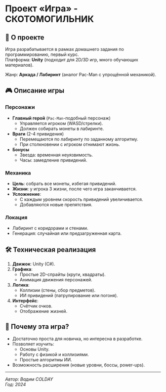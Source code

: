 # Проект «Игра» - СКОТОМОГИЛЬНИК

## 📌 О проекте
Игра разрабатывается в рамках домашнего задания по программированию, первый курс.  
Платформа: **Unity** (подходит для 2D/3D игр, много обучающих материалов).  

Жанр: **Аркада / Лабиринт** (аналог Pac-Man с упрощённой механикой).  

## 🎮 Описание игры
### Персонажи
- **Главный герой** (`Pac-Man`-подобный персонаж)  
  - Управляется игроком (WASD/стрелки).  
  - Должен собирать монеты в лабиринте.  
- **Враги** (2-4 привидения)  
  - Перемещаются по лабиринту по заданному алгоритму.  
  - При столкновении с игроком отнимают жизнь.  
- **Бонусы**  
  - Звезда: временная неуязвимость.  
  - Часы: замедление привидений.  

### Механика
- **Цель**: собрать все монеты, избегая привидений.  
- **Жизни**: у игрока 3 жизни, после чего игра заканчивается.  
- **Усложнение**:  
  - С каждым уровнем скорость привидений увеличивается.  
  - Добавляются новые препятствия.  

### Локация
- Лабиринт с коридорами и стенами.  
- Генерация: случайная или предзагруженная карта.  

## 🛠 Техническая реализация
1. **Движок**: Unity (C#).  
2. **Графика**:  
   - Простые 2D-спрайты (круги, квадраты).  
   - Анимация движения персонажей.  
3. **Логика**:  
   - Коллизии (стены, сбор предметов).  
   - ИИ привидений (патрулирование или погоня).  
4. **Интерфейс**:  
   - Счётчик очков.  
   - Отображение жизней.  

## 📌 Почему эта игра?
- Достаточно проста для новичка, но интересна в разработке.  
- Позволяет изучить:  
  - Основы Unity.  
  - Работу с физикой и коллизиями.  
  - Простые алгоритмы ИИ.  
- Возможность расширения (новые уровни, боссы, power-ups).  

---  
*Автор: Вадим COLDAY*  
*Год: 2024*  


